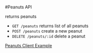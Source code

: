 #Peanuts API

returns peanuts

- ```GET /peanuts``` returns list of all peanuts
- ```POST /peanuts``` create a new peanut
- ```DELETE /peanuts/:id``` delete a peanut

[Peanuts Client Example](https://github.com/jeremiahalex/peanuts-client)
